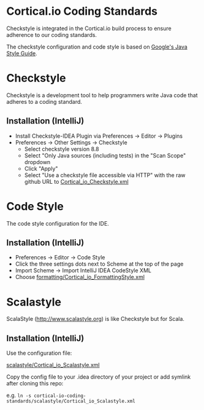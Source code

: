 # Cortical.io Coding Standards

Checkstyle is integrated in the Cortical.io build process to ensure adherence to our coding standards. 

The checkstyle configuration and code style is based on [Google's Java Style Guide](https://google.github.io/styleguide/javaguide.html).

# Checkstyle

Checkstyle is a development tool to help programmers write Java code that adheres to a coding standard.

## Installation (IntelliJ)

* Install Checkstyle-IDEA Plugin via Preferences → Editor → Plugins
* Preferences → Other Settings → Checkstyle
  * Select checkstyle version 8.8
  * Select "Only Java sources (including tests) in the "Scan Scope" dropdown
  * Click "Apply"
  * Select "Use a checkstyle file accessible via HTTP" with the raw github URL to [Cortical_io_Checkstyle.xml](https://raw.githubusercontent.com/cortical-io/cortical-io-coding-standards/master/checkstyle/Cortical_io_Checkstyle.xml)

# Code Style

The code style configuration for the IDE. 

## Installation (IntelliJ)

* Preferences → Editor → Code Style
* Click the three settings dots next to Scheme at the top of the page
* Import Scheme → Import IntelliJ IDEA CodeStyle XML
* Choose [formatting/Cortical_io_FormattingStyle.xml](formatting/Cortical_io_FormattingStyle.xml)

# Scalastyle

ScalaStyle (http://www.scalastyle.org) is like Checkstyle but for Scala.

## Installation (IntelliJ)

Use the configuration file:

[scalastyle/Cortical_io_Scalastyle.xml](scalastyle/Cortical_io_Scalastyle.xml)

Copy the config file to your .idea directory of your project or add symlink after cloning this repo:

e.g. `ln -s cortical-io-coding-standards/scalastyle/Cortical_io_Scalastyle.xml`
